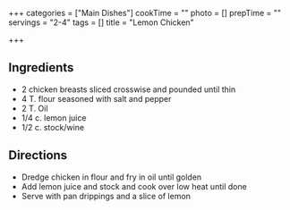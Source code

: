 +++
categories = ["Main Dishes"]
cookTime = ""
photo = []
prepTime = ""
servings = "2-4"
tags = []
title = "Lemon Chicken"

+++
## Ingredients

* 2 chicken breasts sliced crosswise and pounded until thin
* 4 T. flour seasoned with salt and pepper
* 2 T. Oil
* 1/4 c. lemon juice
* 1/2 c. stock/wine

## Directions

* Dredge chicken in flour and fry in oil until golden
* Add lemon juice and stock and cook over low heat until done
* Serve with pan drippings and a slice of lemon